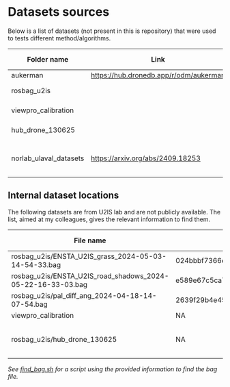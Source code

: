 Datasets sources
===

Below is a list of datasets (not present in this is repository) that were used to tests different method/algorithms.

| Folder name            | Link                                   | Additional comment                                |
|------------------------|----------------------------------------|---------------------------------------------------|
| aukerman               | https://hub.dronedb.app/r/odm/aukerman |                                                   |
| rosbag_u2is            |                                        | See [next section](#internal-dataset-locations)   |
| viewpro_calibration    |                                        | See [next section](#internal-dataset-locations)   |
| hub_drone_130625       |                                        | See [next section](#internal-dataset-locations)   |
| norlab_ulaval_datasets | https://arxiv.org/abs/2409.18253       | Not publicly available (47°19'14.9"N 71°8'52.2"W) |

## Internal dataset locations

The following datasets are from U2IS lab and are not publicly available. The list, aimed at my colleagues, gives the
relevant information to find them.

| File name                                                   | sha1sum                                  | Hard drive type      | sha1sum of SN                            | Additional comment                  |
|-------------------------------------------------------------|------------------------------------------|----------------------|------------------------------------------|-------------------------------------|
| rosbag_u2is/ENSTA_U2IS_grass_2024-05-03-14-54-33.bag        | 024bbbf7366e47f98bdf0e567576ea95c2d59b1d | Transcend 4To (blue) | ed09a74906fd5d559bfee3acf3d0706f649b24ff |                                     |
| rosbag_u2is/ENSTA_U2IS_road_shadows_2024-05-22-16-33-03.bag | e589e67c5ca7f69d4cf927fe150b60b01573ba50 | Transcend 4To (blue) | ed09a74906fd5d559bfee3acf3d0706f649b24ff |                                     |
| rosbag_u2is/pal_diff_ang_2024-04-18-14-07-54.bag            | 2639f29b4e458da5997966bcbd1ea5bbd3973893 | Transcend 4To (blue) | ed09a74906fd5d559bfee3acf3d0706f649b24ff |                                     |
| viewpro_calibration                                         | NA                                       | NA                   | NA                                       |                                     |
| rosbag_u2is/hub_drone_130625                                | NA                                       | NA                   | NA                                       | I am considering making this public |

_See [find_bag.sh](find_bag.sh) for a script using the provided information to find the bag file._